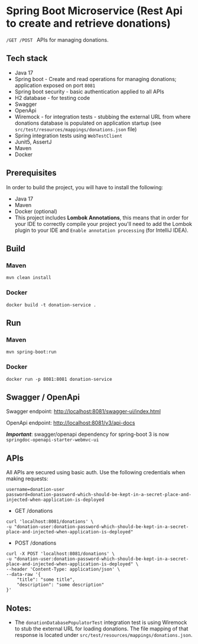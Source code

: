 # Spring Boot Microservice (Rest Api to create and retrieve donations)

`/GET /POST ` APIs for managing donations.

## Tech stack

* Java 17
* Spring boot - Create and read operations for managing donations; application exposed on port `8081`
* Spring boot security - basic authentication applied to all APIs
* H2 database - for testing code 
* Swagger
* OpenApi
* Wiremock - for integration tests - stubbing the external URL from where donations database is populated on application startup (see `src/test/resources/mappings/donations.json` file)
* Spring integration tests using `WebTestClient`
* Junit5, AssertJ
* Maven
* Docker

## Prerequisites

In order to build the project, you will have to install the following:

* Java 17
* Maven
* Docker (optional)
* This project includes **Lombok Annotations**, this means that in order for your IDE to correctly compile your project you'll need to add the Lombok plugin to your IDE and `Enable annotation processing` (for IntelliJ IDEA).


## Build

### Maven

```
mvn clean install
```

### Docker

```
docker build -t donation-service .
```

## Run

### Maven

```
mvn spring-boot:run
```

### Docker

```
docker run -p 8081:8081 donation-service
```


## Swagger / OpenApi

Swagger endpoint: [http://localhost:8081/swagger-ui/index.html](http://localhost:8081/swagger-ui/index.html)

OpenApi endpoint: [http://localhost:8081/v3/api-docs](http://localhost:8081/v3/api-docs)

_**Important**_: swagger/openapi dependency for spring-boot 3 is now `springdoc-openapi-starter-webmvc-ui`  

## APIs

All APIs are secured using basic auth. Use the following credentials when making requests:
```
username=donation-user
password=donation-password-which-should-be-kept-in-a-secret-place-and-injected-when-application-is-deployed
```

* GET /donations
```
curl 'localhost:8081/donations' \
-u "donation-user:donation-password-which-should-be-kept-in-a-secret-place-and-injected-when-application-is-deployed"
```

* POST /donations
```
curl -X POST 'localhost:8081/donations' \
-u "donation-user:donation-password-which-should-be-kept-in-a-secret-place-and-injected-when-application-is-deployed" \
--header 'Content-Type: application/json' \
--data-raw '{
    "title": "some title",
    "description": "some description"
}'
```



## Notes:

* The `donationDatabasePopulatorTest` integration test is using Wiremock to stub the external URL for loading donations. The file mapping of that response is located under `src/test/resources/mappings/donations.json`.
